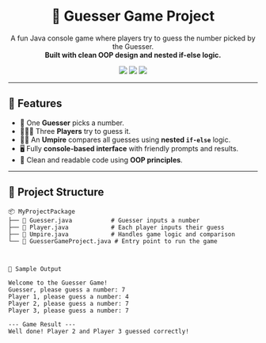 <h1 align="center">🎯 Guesser Game Project</h1>

<p align="center">
  A fun Java console game where players try to guess the number picked by the Guesser. <br />
  <strong>Built with clean OOP design and nested if-else logic.</strong>
</p>

<p align="center">
  <img src="https://img.shields.io/badge/Language-Java-blue?style=for-the-badge&logo=java" />
  <img src="https://img.shields.io/badge/Console-App-✅-success?style=for-the-badge" />
  <img src="https://img.shields.io/badge/Beginner--Friendly-🧠-lightgrey?style=for-the-badge" />
</p>

---

## 📌 Features

- 👤 One **Guesser** picks a number.
- 🧑‍🤝‍🧑 Three **Players** try to guess it.
- 🧑‍⚖️ An **Umpire** compares all guesses using **nested `if-else`** logic.
- 🖥️ Fully **console-based interface** with friendly prompts and results.
- 🧼 Clean and readable code using **OOP principles**.

---

## 🧱 Project Structure

```plaintext
📦 MyProjectPackage
├── 📄 Guesser.java           # Guesser inputs a number
├── 📄 Player.java            # Each player inputs their guess
├── 📄 Umpire.java            # Handles game logic and comparison
└── 📄 GuesserGameProject.java # Entry point to run the game



📸 Sample Output

Welcome to the Guesser Game!
Guesser, please guess a number: 7
Player 1, please guess a number: 4
Player 2, please guess a number: 7
Player 3, please guess a number: 7

--- Game Result ---
Well done! Player 2 and Player 3 guessed correctly!

